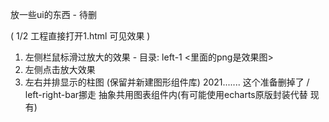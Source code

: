 放一些ui的东西 - 待删

( 1/2 工程直接打开1.html 可见效果 )

1. 左侧栏鼠标滑过放大的效果 - 目录: left-1 <里面的png是效果图>
2. 左侧点击放大效果
3. 左右并排显示的柱图 (保留并新建图形组件库) 2021.......
这个准备删掉了 / left-right-bar挪走 抽象共用图表组件内(有可能使用echarts原版封装代替 现有)
